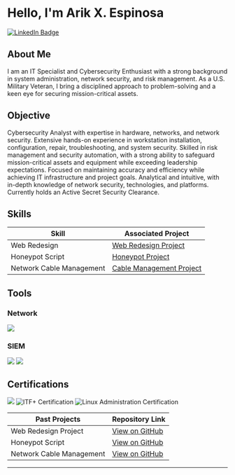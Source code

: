 # Hello, I'm Arik X. Espinosa  
<a href="https://www.linkedin.com/in/arik-espinosa-7b242a172" target="_blank">
  <img src="https://img.shields.io/badge/-LinkedIn-0072b1?&style=for-the-badge&logo=linkedin&logoColor=white" alt="LinkedIn Badge" />
</a>

## About Me  
I am an IT Specialist and Cybersecurity Enthusiast with a strong background in system administration, network security, and risk management. As a U.S. Military Veteran, I bring a disciplined approach to problem-solving and a keen eye for securing mission-critical assets.  

## Objective  
Cybersecurity Analyst with expertise in hardware, networks, and network security. Extensive hands-on experience in workstation installation, configuration, repair, troubleshooting, and system security. Skilled in risk management and security automation, with a strong ability to safeguard mission-critical assets and equipment while exceeding leadership expectations. Focused on maintaining accuracy and efficiency while achieving IT infrastructure and project goals. Analytical and intuitive, with in-depth knowledge of network security, technologies, and platforms. Currently holds an Active Secret Security Clearance.

## Skills  

| Skill                                         | Associated Project         |
|-----------------------------------------------|----------------------------|
| Web Redesign    | [Web Redesign Project](https://github.com/ArikXEspinosa/Web-Redesign-Project) |
| Honeypot Script      | [Honeypot Project](https://github.com/ArikXEspinosa/ArikXEspinosa-HoneyPot-Project)    |
| Network Cable Management   | [Cable Management Project](https://github.com/ArikXEspinosa/Network-Cable-Management-Project) |

## Tools  

### Network  
<div>
    <img src="https://img.shields.io/badge/-Wireshark-1679A7?&style=for-the-badge&logo=Wireshark&logoColor=white" />

</div>


### SIEM  
<div>
    <img src="https://img.shields.io/badge/-Microsoft_Sentinel-0078D4?&style=for-the-badge&logo=Microsoft&logoColor=white" />
    <img src="https://img.shields.io/badge/-Splunk-000000?&style=for-the-badge&logo=Splunk&logoColor=white" />
</div>

## Certifications  

<div>
<img src="https://img.shields.io/badge/-Security%2B-FF0000?&style=for-the-badge&logo=CompTIA&logoColor=white" />
    <img src="https://img.shields.io/badge/-ITF%2B-00A9E0?&style=for-the-badge&logo=CompTIA&logoColor=white" alt="ITF+ Certification" />
  <img src="https://img.shields.io/badge/-Linux%20Administration-008000?&style=for-the-badge&logo=Linux&logoColor=white" alt="Linux Administration Certification" /
</div>

| **Past Projects**             | **Repository Link**                                                                                   |
|-----------------------------|--------------------------------------------------------------------------------------------------------|
| Web Redesign Project         | [View on GitHub](https://github.com/ArikXEspinosa/Web-Redesign-Project)                              |
| Honeypot Script              | [View on GitHub](https://github.com/ArikXEspinosa/ArikXEspinosa-HoneyPot-Project)                    |
| Network Cable Management     | [View on GitHub](https://github.com/ArikXEspinosa/Network-Cable-Management-Project)                  |
---


